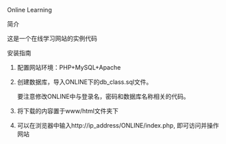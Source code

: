 Online Learning

简介

这是一个在线学习网站的实例代码

安装指南


1. 配置网站环境：PHP+MySQL+Apache


2. 创建数据库，导入ONLINE下的db_class.sql文件。

   要注意修改ONLINE中与登录名，密码和数据库名称相关的代码。

3. 将下载的内容置于www/html文件夹下

4. 可以在浏览器中输入http://ip_address/ONLINE/index.php, 即可访问并操作网站
